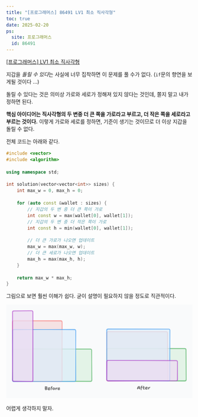 ```yaml
---
title: "[프로그래머스] 86491 LV1 최소 직사각형"
toc: true
date: 2025-02-20
ps:
  site: 프로그래머스
  id: 86491
---
```


[\[프로그래머스\] LV1 최소 직사각형](https://school.programmers.co.kr/learn/courses/30/lessons/86491)

지갑을 *돌릴 수 있다*는 사실에 너무 집착하면 이 문제를 풀 수가 없다. (`if`문의 향연을 보게될 것이다 ...)

돌릴 수 있다는 것은 의미상 가로와 세로가 정해져 있지 않다는 것인데, 쫄지 말고 내가 정하면 된다.

**핵심 아이디어는 직사각형의 두 변중 더 큰 쪽을 가로라고 부르고, 더 작은 쪽을 세로라고 부르는 것이다.** 이렇게 가로와 세로를 정하면, 기준이 생기는 것이므로 더 이상 지갑을 돌릴 수 없다.

전체 코드는 아래와 같다.

```cpp
#include <vector>
#include <algorithm>

using namespace std;

int solution(vector<vector<int>> sizes) {
    int max_w = 0, max_h = 0;

    for (auto const &wallet : sizes) {
		// 지갑의 두 변 중 더 큰 쪽이 가로
        int const w = max(wallet[0], wallet[1]);
		// 지갑의 두 변 중 더 작은 쪽이 가로
        int const h = min(wallet[0], wallet[1]);
        
		// 더 큰 가로가 나오면 업데이트
        max_w = max(max_w, w);
		// 더 큰 세로가 나오면 업데이트
        max_h = max(max_h, h);
    }

    return max_w * max_h;
}
```

그림으로 보면 훨씬 이해가 쉽다.
굳이 설명이 필요하지 않을 정도로 직관적이다. 

![](./images/00.png "긴 쪽을 가로, 짧은 쪽을 세로로 정하기 전(왼쪽), 정한 후(오른쪽)")

어렵게 생각하지 말자.
